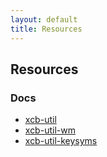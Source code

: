 ```yaml
---
layout: default
title: Resources
---
```


Resources
---------

### Docs

* [xcb-util](/res/docs/xcb/util/)
* [xcb-util-wm](/res/docs/xcb/util-wm/)
* [xcb-util-keysyms](/res/docs/xcb/util-keysyms/)
